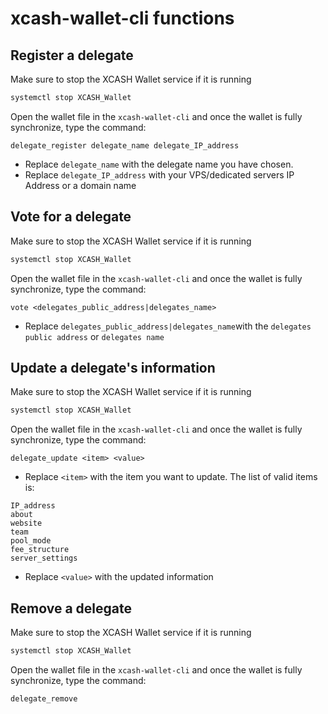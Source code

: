 # xcash-wallet-cli functions

## Register a delegate

Make sure to stop the XCASH Wallet service if it is running

```bash
systemctl stop XCASH_Wallet
```

Open the wallet file in the `xcash-wallet-cli` and once the wallet is fully synchronize, type the command:

```text
delegate_register delegate_name delegate_IP_address
```

* Replace `delegate_name` with the delegate name you have chosen.
* Replace `delegate_IP_address` with your VPS/dedicated servers IP Address or a domain name 

## Vote for a delegate

Make sure to stop the XCASH Wallet service if it is running

```bash
systemctl stop XCASH_Wallet
```

Open the wallet file in the `xcash-wallet-cli` and once the wallet is fully synchronize, type the command:

```text
vote <delegates_public_address|delegates_name>
```

* Replace `delegates_public_address|delegates_name`with the `delegates public address` or `delegates name`

## Update a delegate's information

Make sure to stop the XCASH Wallet service if it is running

```bash
systemctl stop XCASH_Wallet
```

Open the wallet file in the `xcash-wallet-cli` and once the wallet is fully synchronize, type the command:

```text
delegate_update <item> <value>
```

* Replace `<item>` with the item you want to update. The list of valid items is:

```text
IP_address
about
website
team
pool_mode
fee_structure
server_settings
```

* Replace `<value>` with the updated information

## Remove a delegate

Make sure to stop the XCASH Wallet service if it is running

```bash
systemctl stop XCASH_Wallet
```

Open the wallet file in the `xcash-wallet-cli` and once the wallet is fully synchronize, type the command:

```text
delegate_remove
```

